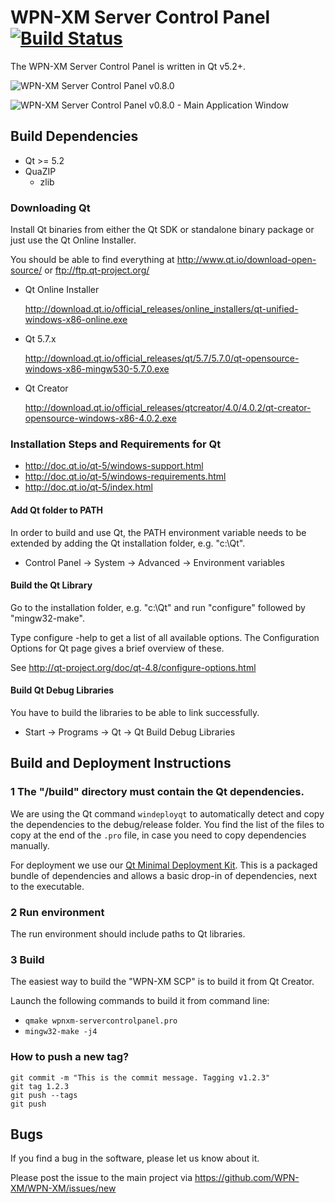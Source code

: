 WPN-XM Server Control Panel [![Build Status](https://travis-ci.org/WPN-XM/server-control-panel.svg)](https://travis-ci.org/WPN-XM/server-control-panel)
===========================

The WPN-XM Server Control Panel is written in Qt v5.2+.

![WPN-XM Server Control Panel v0.8.0](https://cloud.githubusercontent.com/assets/85608/4353472/9dfe4d10-4233-11e4-96bd-939f82b82869.jpg)

![WPN-XM Server Control Panel v0.8.0 - Main Application Window](https://cloud.githubusercontent.com/assets/85608/4353466/85a395c2-4233-11e4-9ff3-5d7d975e7396.jpg)

## Build Dependencies

* Qt >= 5.2
* QuaZIP
  * zlib

### Downloading Qt

Install Qt binaries from either the Qt SDK or standalone binary package or just use the Qt Online Installer.

You should be able to find everything at http://www.qt.io/download-open-source/ or ftp://ftp.qt-project.org/

* Qt Online Installer

  http://download.qt.io/official_releases/online_installers/qt-unified-windows-x86-online.exe

* Qt 5.7.x

  http://download.qt.io/official_releases/qt/5.7/5.7.0/qt-opensource-windows-x86-mingw530-5.7.0.exe

* Qt Creator

  http://download.qt.io/official_releases/qtcreator/4.0/4.0.2/qt-creator-opensource-windows-x86-4.0.2.exe

### Installation Steps and Requirements for Qt

-  http://doc.qt.io/qt-5/windows-support.html
-  http://doc.qt.io/qt-5/windows-requirements.html
-  http://doc.qt.io/qt-5/index.html

#### Add Qt folder to PATH

In order to build and use Qt, the PATH environment variable needs to be extended
by adding the Qt installation folder, e.g. "c:\Qt".

* Control Panel -> System -> Advanced -> Environment variables

#### Build the Qt Library

Go to the installation folder, e.g. "c:\Qt" and run "configure" followed by "mingw32-make".

Type configure -help to get a list of all available options.
The Configuration Options for Qt page gives a brief overview of these.

See http://qt-project.org/doc/qt-4.8/configure-options.html

#### Build Qt Debug Libraries

You have to build the libraries to be able to link successfully.

* Start -> Programs -> Qt -> Qt Build Debug Libraries

## Build and Deployment Instructions

### 1 The "/build" directory must contain the Qt dependencies.

We are using the Qt command `windeployqt` to automatically detect and copy the dependencies to the debug/release folder.
You find the list of the files to copy at the end of the `.pro` file, in case you need to copy dependencies manually. 

For deployment we use our [Qt Minimal Deployment Kit](https://github.com/WPN-XM/qt-mini-deploy/). This is a packaged bundle of dependencies and allows a basic drop-in of dependencies, next to the executable.

### 2 Run environment

The run environment should include paths to Qt libraries.

### 3 Build

The easiest way to build the "WPN-XM SCP" is to build it from Qt Creator.

Launch the following commands to build it from command line:
* `qmake wpnxm-servercontrolpanel.pro`
* `mingw32-make -j4`

### How to push a new tag?

	git commit -m "This is the commit message. Tagging v1.2.3"
	git tag 1.2.3
	git push --tags
	git push

## Bugs

If you find a bug in the software, please let us know about it.

Please post the issue to the main project via https://github.com/WPN-XM/WPN-XM/issues/new

